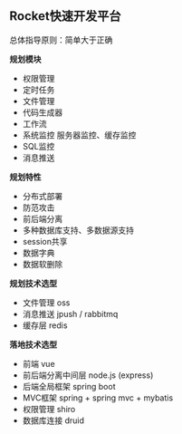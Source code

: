 ## Rocket快速开发平台

总体指导原则：简单大于正确

**规划模块**
- 权限管理
- 定时任务
- 文件管理
- 代码生成器
- 工作流
- 系统监控 服务器监控、缓存监控
- SQL监控
- 消息推送

**规划特性**
- 分布式部署
- 防范攻击
- 前后端分离
- 多种数据库支持、多数据源支持
- session共享
- 数据字典
- 数据软删除

**规划技术选型**
- 文件管理 oss
- 消息推送 jpush / rabbitmq
- 缓存层 redis

**落地技术选型**
- 前端 vue
- 前后端分离中间层 node.js (express)
- 后端全局框架 spring boot
- MVC框架 spring + spring mvc + mybatis
- 权限管理  shiro
- 数据库连接 druid
